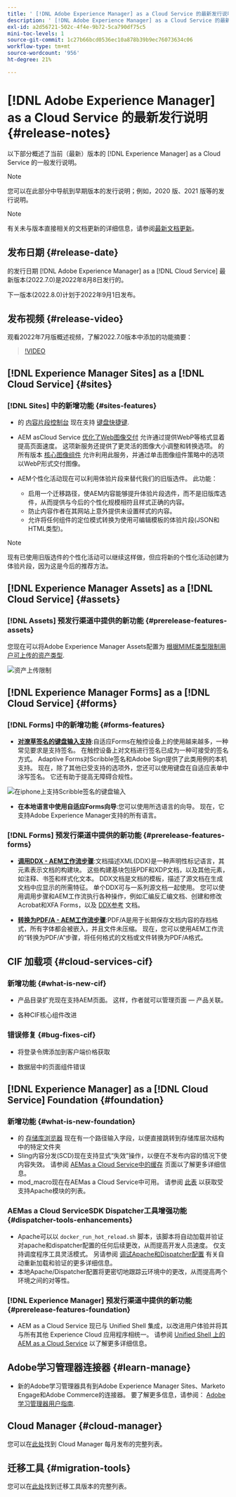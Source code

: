 ```yaml
---
title: ' [!DNL Adobe Experience Manager] as a Cloud Service 的最新发行说明。'
description: ' [!DNL Adobe Experience Manager] as a Cloud Service 的最新发行说明。'
exl-id: a2d56721-502c-4f4e-9b72-5ca790df75c5
mini-toc-levels: 1
source-git-commit: 1c27b66bcd0536ec10a878b39b9ec76073634c06
workflow-type: tm+mt
source-wordcount: '956'
ht-degree: 21%

---
```



# [!DNL Adobe Experience Manager] as a Cloud Service 的最新发行说明 {#release-notes}

以下部分概述了当前（最新）版本的 [!DNL Experience Manager] as a Cloud Service 的一般发行说明。

>[!NOTE]
>
>您可以在此部分中导航到早期版本的发行说明；例如，2020 版、2021 版等的发行说明。

>[!NOTE]
>
>有关未与版本直接相关的文档更新的详细信息，请参阅[最新文档更新](https://experienceleague.adobe.com/docs/experience-manager-release-information/aem-release-updates/doc-updates/documentation-updates.html)。

## 发布日期 {#release-date}

的发行日期 [!DNL Adobe Experience Manager] as a [!DNL Cloud Service] 最新版本(2022.7.0)是2022年8月8日发行的。

下一版本(2022.8.0)计划于2022年9月1日发布。

## 发布视频 {#release-video}

观看2022年7月版概述视频，了解2022.7.0版本中添加的功能摘要：

>[!VIDEO](https://video.tv.adobe.com/v/345409/?quality=12)

## [!DNL Experience Manager Sites] as a [!DNL Cloud Service] {#sites}

### [!DNL Sites] 中的新增功能 {#sites-features}

* 的 [内容片段控制台](/help/sites-cloud/administering/content-fragments/content-fragments-console.md) 现在支持 [键盘快捷键](/help/sites-cloud/administering/content-fragments/content-fragments-console-keyboard-shortcuts.md).

* AEM asCloud Service [优化了Web图像交付](https://experienceleague.adobe.com/docs/experience-manager-core-components/using/developing/web-optimized-image-delivery.html) 允许通过提供WebP等格式显着提高页面速度。 这项新服务还提供了更灵活的图像大小调整和转换选项。 的所有版本 [核心图像组件](https://experienceleague.adobe.com/docs/experience-manager-core-components/using/components/image.html) 允许利用此服务，并通过单击图像组件策略中的选项以WebP形式交付图像。

* AEM个性化活动现在可以利用体验片段来替代我们的旧版选件。 此功能：
   * 启用一个迁移路径，使AEM内容能够提升体验片段选件，而不是旧版库选件，从而提供与今后的个性化规模相符且样式正确的内容。
   * 防止内容作者在其网站上意外提供未设置样式的内容。
   * 允许将任何组件的定位模式转换为使用可编辑模板的体验片段(JSON和HTML类型)。

>[!NOTE]
>
>现有已使用旧版选件的个性化活动可以继续这样做，但应将新的个性化活动创建为体验片段，因为这是今后的推荐方法。

## [!DNL Experience Manager Assets] as a [!DNL Cloud Service] {#assets}

### [!DNL Assets] 预发行渠道中提供的新功能 {#prerelease-features-assets}

您现在可以将Adobe Experience Manager Assets配置为 [根据MIME类型限制用户可上传的资产类型](/help/assets/configure-asset-upload-restrictions.md).

![资产上传限制](/help/assets/assets/asset-upload-restrictions.png)

## [!DNL Experience Manager Forms] as a [!DNL Cloud Service] {#forms}

### [!DNL Forms] 中的新增功能 {#forms-features}

* **[对潦草签名的键盘输入支持](/help/forms/signing-forms-using-scribble.md)**:自适应Forms在触控设备上的使用越来越多，一种常见要求是支持签名。 在触控设备上对文档进行签名已成为一种可接受的签名方式。 Adaptive Forms对Scribble签名和Adobe Sign提供了此类用例的本机支持。 现在，除了其他已受支持的选项外，您还可以使用键盘在自适应表单中涂写签名。 它还有助于提高无障碍合规性。

![在iphone上支持Scribble签名的键盘输入](/help/release-notes/assets/scribble-keyboard-mobile.png)

* **在本地语言中使用自适应Forms向导**:您可以使用所选语言的向导。 现在，它支持Adobe Experience Manager支持的所有语言。

### [!DNL Forms] 预发行渠道中提供的新功能 {#prerelease-features-forms}

<!-- 

* **[Launch Adaptive Form creation wizard from embed form component](/help/forms/using/embed-adaptive-form-aem-sites.md)**: You can now launch Adaptive Form creation wizard from embed form component. It helps improve content and forms authoring workflows for Sites and Forms practitioners trying to add enrollment experiences to a web page. 

![Keyboard input support for Scribble signatures on iphone](/help/release-notes/assets/froms-container.png) 

-->

* **[调用DDX - AEM工作流步骤](/help/forms/aem-forms-workflow-step-reference.md#invokeddx)**:文档描述XML(DDX)是一种声明性标记语言，其元素表示文档的构建块。 这些构建基块包括PDF和XDP文档，以及其他元素，如注释、书签和样式化文本。 DDX文档是文档的模板，描述了源文档在生成文档中应显示的所需特征。 单个DDX可与一系列源文档一起使用。 您可以使用调用步骤和AEM工作流执行各种操作，例如汇编反汇编文档、创建和修改Acrobat和XFA Forms，以及 [DDX参考](https://helpx.adobe.com/content/dam/help/en/experience-manager/forms-cloud-service/ddxRef.pdf) 文档。

* **[转换为PDF/A - AEM工作流步骤](/help/forms/aem-forms-workflow-step-reference.md##convert-pdfa)**:PDF/A是用于长期保存文档内容的存档格式，所有字体都会被嵌入，并且文件未压缩。 现在，您可以使用AEM工作流的“转换为PDF/A”步骤，将任何格式的文档或文件转换为PDF/A格式。


## CIF 加载项 {#cloud-services-cif}

### 新增功能 {#what-is-new-cif}

* 产品目录扩充现在支持AEM页面。 这样，作者就可以管理页面 — 产品关联。

* 各种CIF核心组件改进

### 错误修复 {#bug-fixes-cif}

* 将登录令牌添加到客户端价格获取

* 数据层中的页面组件错误

## [!DNL Experience Manager] as a [!DNL Cloud Service] Foundation {#foundation}

### 新增功能 {#what-is-new-foundation}

* 的 [存储库浏览器](/help/implementing/developing/tools/repository-browser.md) 现在有一个路径输入字段，以便直接跳转到存储库层次结构中的特定文件夹
* Sling内容分发(SCD)现在支持显式“失效”操作，以便在不发布内容的情况下使内容失效。 请参阅 [AEMas a Cloud Service中的缓存](/help/implementing/dispatcher/caching.md#explicit-invalidation) 页面以了解更多详细信息。
* mod_macro现在在AEMas a Cloud Service中可用。 请参阅 [此表](/help/implementing/dispatcher/disp-overview.md) 以获取受支持Apache模块的列表。

### AEMas a Cloud ServiceSDK Dispatcher工具增强功能 {#dispatcher-tools-enhancements}

* Apache可以以 `docker_run_hot_reload.sh` 脚本，该脚本将自动加载并验证对apache和dispatcher配置的任何后续更改，从而提高开发人员速度。 仅支持调度程序工具灵活模式。 另请参阅 [调试Apache和Dispatcher配置](/help/implementing/dispatcher/validation-debug.md#automatic-reloading) 有关自动重新加载和验证的更多详细信息。
* 本地Apache/Dispatcher配置将更密切地跟踪云环境中的更改，从而提高两个环境之间的对等性。

### [!DNL Experience Manager] 预发行渠道中提供的新功能 {#prerelease-features-foundation}

* AEM as a Cloud Service 现已与 Unified Shell 集成，以改进用户体验并将其与所有其他 Experience Cloud 应用程序相统一。 请参阅 [Unified Shell 上的 AEM as a Cloud Service](/help/overview/aem-cloud-service-on-unified-shell.md) 以了解更多详细信息。

## Adobe学习管理器连接器 {#learn-manage}

* 新的Adobe学习管理器具有到Adobe Experience Manager Sites、Marketo Engage和Adobe Commerce的连接器。 要了解更多信息，请参阅： [Adobe学习管理器用户指南](https://helpx.adobe.com/learning-manager/user-guide.html).


## Cloud Manager {#cloud-manager}

您可以在[此处](/help/implementing/cloud-manager/release-notes-cloud-manager/release-notes-cm-current.md)找到 Cloud Manager 每月发布的完整列表。

## 迁移工具 {#migration-tools}

您可以在[此处](/help/journey-migration/release-notes/release-notes-migration-tools-current.md)找到迁移工具版本的完整列表。
